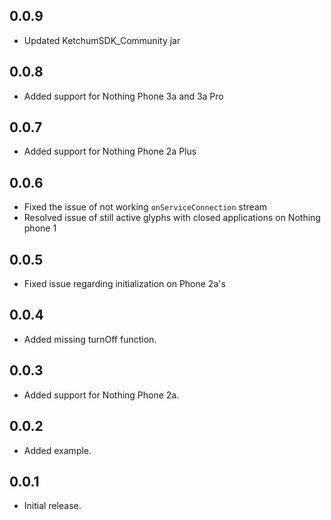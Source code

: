 ## 0.0.9

- Updated KetchumSDK_Community jar

## 0.0.8

- Added support for Nothing Phone 3a and 3a Pro

## 0.0.7

- Added support for Nothing Phone 2a Plus

## 0.0.6

- Fixed the issue of not working `onServiceConnection` stream
- Resolved issue of still active glyphs with closed applications on Nothing phone 1

## 0.0.5

- Fixed issue regarding initialization on Phone 2a's

## 0.0.4

- Added missing turnOff function.

## 0.0.3

- Added support for Nothing Phone 2a.

## 0.0.2

- Added example.

## 0.0.1

- Initial release.
